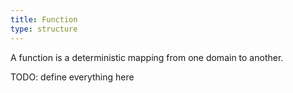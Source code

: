 ```yaml
---
title: Function
type: structure
---
```


A function is a deterministic mapping from one domain to another.

TODO: define everything here
